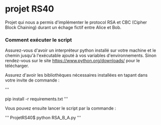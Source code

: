 # projet RS40

Projet qui nous a permis d'implémenter le protocol RSA et CBC (Cipher Block Chaining) durant un échage fictif entre Alice et Bob.

### Comment exécuter le script

Assurez-vous d'avoir un interpréteur python installé sur votre machine et le chemin jusqu'à l'exécutable ajouté à vos variables d'environnements.
Sinon rendez-vous sur le site https://www.python.org/downloads/ pour le télécharger.

Assurez d'avoir les bibliothèques nécessaires installées en tapant dans votre invite de commande :

'''

 pip install -r requirements.txt
'''

Vous pouvez ensuite lancer le script par la commande :

'''
ProjetRS40$ python RSA_B_A.py
'''

